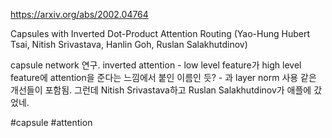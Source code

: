 https://arxiv.org/abs/2002.04764

Capsules with Inverted Dot-Product Attention Routing (Yao-Hung Hubert Tsai, Nitish Srivastava, Hanlin Goh, Ruslan Salakhutdinov)

capsule network 연구. inverted attention - low level feature가 high level feature에 attention을 준다는 느낌에서 붙인 이름인 듯? - 과 layer norm 사용 같은 개선들이 포함됨. 그런데 Nitish Srivastava하고 Ruslan Salakhutdinov가 애플에 갔었네.

#capsule #attention